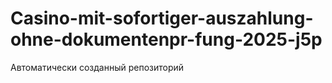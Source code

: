 # Casino-mit-sofortiger-auszahlung-ohne-dokumentenpr-fung-2025-j5p
Автоматически созданный репозиторий
